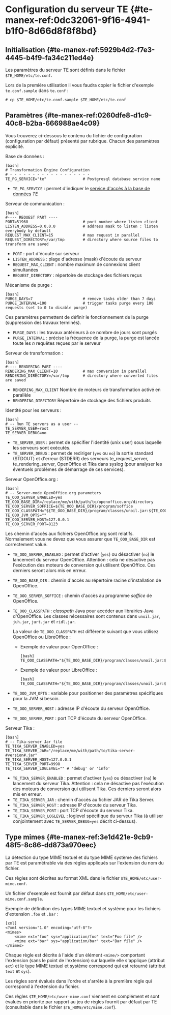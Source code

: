 # Configuration du serveur TE {#te-manex-ref:0dc32061-9f16-4941-b1f0-8d66d8f8f8bd}

## Initialisation {#te-manex-ref:5929b4d2-f7e3-4445-b4f9-fa34c211ed4e}

Les paramètres du serveur TE sont définis dans le fichier `$TE_HOME/etc/te.conf`.

Lors de la première utilisation il vous faudra copier le fichier d'exemple `te.conf.sample` dans `te.conf` :

    # cp $TE_HOME/etc/te.conf.sample $TE_HOME/etc/te.conf


## Paramètres {#te-manex-ref:0260dfe8-d1c9-40c8-b2ba-666988ae4c09}

Vous trouverez ci-dessous le contenu du fichier de configuration (configuration par défaut) présenté par rubrique. Chacun des paramètres explicité.

Base de données 
:  

    [bash]
    # Transformation Engine Configuration
    # - - - - - - - - - - - - - - - - - -
    TE_PG_SERVICE="te"                # Postgresql database service name

* `TE_PG_SERVICE` : permet d'indiquer le [service d'accès à la base de données](#te-manex-ref:f6506413-f567-4b5f-b964-510570653886) *TE*

Serveur de communication 
:  

    [bash]
    #---- REQUEST PART ----
    PORT=51968                        # port number where listen client
    LISTEN_ADDRESS=0.0.0.0            # address mask to listen : listen everybody by default
    REQUEST_MAX_CLIENT=15             # max request in parallel 
    REQUEST_DIRECTORY=/var/tmp        # directory where source files to transform are saved

* `PORT` : port d'écoute sur serveur
* `LISTEN_ADDRESS` : plage d'adresse (mask) d'écoute du serveur
* `REQUEST_MAX_CLIENT` : nombre maximum de connexions client simultanées
* `REQUEST_DIRECTORY` : répertoire de stockage des fichiers reçus

Mécanisme de purge 
:  

    [bash]
    PURGE_DAYS=7                      # remove tasks older than 7 days
    PURGE_INTERVAL=100                # trigger tasks purge every 100 requests (set to 0 to disable purge)

Ces paramètres permettent de définir le fonctionnement de la purge (suppression des travaux terminés).

* `PURGE_DAYS` : les travaux antérieurs à ce nombre de jours sont purgés
* `PURGE_INTERVAL` : précise la fréquence de la purge, la purge est lancée toute les _n_ requêtes reçues par le serveur

Serveur de transformation 
:  

    [bash]
    #---- RENDERING PART ----
    RENDERING_MAX_CLIENT=10           # max conversion in parallel 
    RENDERING_DIRECTORY=/var/tmp      # directory where converted files are saved

* `RENDERING_MAX_CLIENT` Nombre de moteurs de transformation activé en parallèle 
* `RENDERING_DIRECTORY`  Répertoire de stockage des fichiers produits

Identité pour les serveurs 
:  

    [bash]
    # -- Run TE servers as a user --
    TE_SERVER_USER=root
    TE_SERVER_DEBUG=no

* `TE_SERVER_USER` : permet de spécifier l'identité (unix user) sous laquelle les serveurs sont exécutés.
* `TE_SERVER_DEBUG` : permet de rediriger (`yes` ou `no`) la sortie standard
  (STDOUT) et d'erreur (STDERR) des serveurs te_request_server,
  te_rendering_server, OpenOffice et Tika dans syslog (pour analyser les
  éventuels problèmes de démarrage de ces services).

Serveur OpenOffice.org 
:   

    [bash]
    # -- Server-mode OpenOffice.org parameters
    TE_OOO_SERVER_ENABLED=yes
    TE_OOO_BASE_DIR=/replace/me/with/path/to/openoffice.org/directory
    TE_OOO_SERVER_SOFFICE=${TE_OOO_BASE_DIR}/program/soffice
    TE_OOO_CLASSPATH="${TE_OOO_BASE_DIR}/program/classes/unoil.jar:${TE_OOO_BASE_DIR}/program/classes/juh.jar:${TE_OOO_BASE_DIR}/program/classes/jurt.jar:${TE_OOO_BASE_DIR}/program/classes/ridl.jar"
    TE_OOO_JVM_OPTS=""
    TE_OOO_SERVER_HOST=127.0.0.1
    TE_OOO_SERVER_PORT=8123

Les chemin d'accès aux fichiers OpenOffice.org sont relatifs.  
Normalement vous ne devez que vous assurer que `TE_OOO_BASE_DIR` est correctement valué.  

* `TE_OOO_SERVER_ENABLED` : permet d'activer (`yes`) ou désactiver (`no`) le
  lancement du serveur OpenOffice. Attention : cela ne désactive pas
  l'exécution des moteurs de conversion qui utilisent OpenOffice. Ces derniers
  seront alors mis en erreur.

* `TE_OOO_BASE_DIR` : chemin d'accès au répertoire racine d'installation de
  OpenOffice.

* `TE_OOO_SERVER_SOFFICE` : chemin d'accès au programme *soffice* de
  OpenOffice.

* `TE_OOO_CLASSPATH` :  _classpath_ Java pour accéder aux librairies Java
  d'OpenOffice. Les classes nécessaires sont contenus dans `unoil.jar`,
  `juh.jar`, `jurt.jar` et `ridl.jar`.
  
  La valeur de `TE_OOO_CLASSPATH` est différente suivant que vous utilisez
  OpenOffice ou LibreOffice :
  
  * Exemple de valeur pour OpenOffice :
    
        [bash]
        TE_OOO_CLASSPATH="${TE_OOO_BASE_DIR}/program/classes/unoil.jar:${TE_OOO_BASE_DIR}/program/classes/juh.jar:${TE_OOO_BASE_DIR}/program/classes/jurt.jar:${TE_OOO_BASE_DIR}/program/classes/ridl.jar"
  
  * Exemple de valeur pour LibreOffice :
    
        [bash]
        TE_OOO_CLASSPATH="${TE_OOO_BASE_DIR}/program/classes/unoil.jar:${TE_OOO_BASE_DIR}/ure/share/java/juh.jar:${TE_OOO_BASE_DIR}/ure/share/java/jurt.jar:${TE_OOO_BASE_DIR}/ure/share/java/ridl.jar"

* `TE_OOO_JVM_OPTS` : variable pour positionner des paramètres spécifiques pour
  la JVM si besoin.

* `TE_OOO_SERVER_HOST` : adresse IP d'écoute du serveur OpenOffice.

* `TE_OOO_SERVER_PORT` : port TCP d'écoute du serveur OpenOffice.

Serveur Tika
:   

    [bash]
    # -- Tika-server Jar file
    TE_TIKA_SERVER_ENABLED=yes
    TE_TIKA_SERVER_JAR="/replace/me/with/path/to/tika-server-#version#.jar"
    TE_TIKA_SERVER_HOST=127.0.0.1
    TE_TIKA_SERVER_PORT=9998
    TE_TIKA_SERVER_LOGLEVEL="" # 'debug' or 'info'

* `TE_TIKA_SERVER_ENABLED` : permet d'activer (`yes`) ou désactiver (`no`) le
  lancement du serveur Tika. Attention : cela ne désactive pas l'exécution des
  moteurs de conversion qui utilisent Tika. Ces derniers seront alors mis en
  erreur.
* `TE_TIKA_SERVER_JAR` : chemin d'accès au fichier JAR de Tika Server.
* `TE_TIKA_SERVER_HOST` : adresse IP d'écoute du serveur Tika.
* `TE_TIKA_SERVER_PORT` : port TCP d'écoute du serveur Tika.
* `TE_TIKA_SERVER_LOGLEVEL` : loglevel spécifique du serveur Tika (à utiliser
  conjointement avec `TE_SERVER_DEBUG=yes` décrit ci-dessus).

## Type mimes  {#te-manex-ref:3e1d421e-9cb9-48f5-8c86-dd873a970eec}

La détection du type MIME textuel et du type MIME système des fichiers par TE
est paramétrable via des règles appliqués sur l'extension du nom du fichier.

Ces règles sont décrites au format XML dans le fichier
`$TE_HOME/etc/user-mime.conf`.

Un fichier d'exemple est fournit par défaut dans
`$TE_HOME/etc/user-mime.conf.sample`.

Exemple de définition des types MIME textuel et système pour les fichiers
d'extension `.foo` et `.bar` :

    [xml]
    <?xml version="1.0" encoding="utf-8"?>
    <mimes>
        <mime ext="foo" sys="application/foo" text="Foo file" />
        <mime ext="bar" sys="application/bar" text="Bar file" />
    </mimes>

Chaque règle est décrite à l'aide d'un élément `<mime/>` comportant l'extension
(sans le point de l'extension) sur laquelle elle s'applique (attribut `ext`) et
le type MIME textuel et système correspond qui est retourné (attribut `text` et
`sys`).

Les règles sont évalués dans l'ordre et s'arrête à la première règle qui
correspond à l'extension du fichier.

Ces règles `$TE_HOME/etc/user-mime.conf` viennent en complément et sont évalués
en priorité par rapport au jeu de règles fournit par défaut par TE (consultable
dans le fichier `$TE_HOME/etc/mime.conf`).

